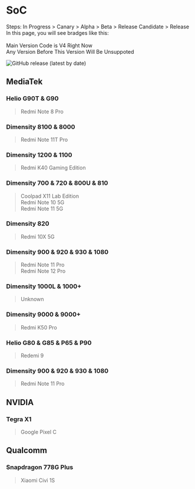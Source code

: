 # SoC
Steps: In Progress > Canary > Alpha > Beta > Release Candidate > Release   
In this page, you will see bradges like this:
<Badge type="danger" text="In Progress" />  
<Badge type="warning" text="Alpha" />  
Main Version Code is V4 Right Now   
Any Version Before This Version Will Be Unsuppoted   

![GitHub release (latest by date)](https://img.shields.io/github/v/release/naranyinyun/Apodidae?color=%23773bf9&label=Apodidae&style=flat-square)
## MediaTek
### Helio G90T & G90 <Badge type="warning" text="Alpha" />
> Redmi Note 8 Pro  
### Dimensity 8100 & 8000 <Badge type="warning" text="Alpha" />
> Redmi Note 11T Pro  
### Dimensity 1200 & 1100 <Badge type="warning" text="Alpha" />
> Redmi K40 Gaming Edition  
### Dimensity 700 & 720 & 800U & 810 <Badge type="tip" text="No Plan" />
> Coolpad X11 Lab Edition    
> Redmi Note 10 5G  
> Redmi Note 11 5G  
### Dimensity 820 <Badge type="tip" text="No Plan" />
> Redmi 10X 5G   
### Dimensity 900 & 920 & 930 & 1080 <Badge type="tip" text="No Plan" />
> Redmi Note 11 Pro  
> Redmi Note 12 Pro  
### Dimensity 1000L & 1000+ <Badge type="tip" text="No Plan" />
> Unknown
### Dimensity 9000 & 9000+ <Badge type="warnning" text="Alpha" />
> Redmi K50 Pro
### Helio G80 & G85 & P65 & P90 <Badge type="tip" text="No Plan" />
> Redemi 9
### Dimensity 900 & 920 & 930 & 1080 <Badge type="tip" text="No Plan" />
> Redmi Note 11 Pro

## NVIDIA
### Tegra X1 <Badge type="danger" text="In Progress" />
> Google Pixel C 

## Qualcomm
### Snapdragon 778G Plus <Badge type="tip" text="Operation in progress" />
> Xiaomi Civi 1S
